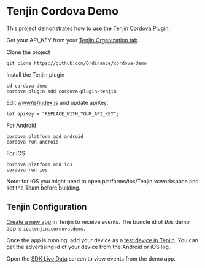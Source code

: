# Tenjin Cordova Demo

This project demonstrates how to use the [Tenjin Cordova Plugin](https://github.com/Ordinance/cordova-sdk).

Get your API_KEY from your [Tenjin Organization tab](https://www.tenjin.io/dashboard/organizations).

Clone the project

    git clone https://github.com/Ordinance/cordova-demo

Install the Tenjin plugin

    cd cordova-demo
    cordova plugin add cordova-plugin-tenjin

Edit [www/js/index.js](www/js/index.js) and update apiKey.

    let apiKey = "REPLACE_WITH_YOUR_API_KEY";

For Android

    cordova platform add android
    cordova run android

For iOS

    cordova platform add ios
    cordova run ios

Note: for iOS you might need to open platforms/ios/Tenjin.xcworkspace and set the Team before building.

## Tenjin Configuration

[Create a new app](https://www.tenjin.io/dashboard/apps/new) in Tenjin to receive events. The bundle id of *this* demo app is `io.tenjin.cordova.demo`.

Once the app is running, add your device as a [test device in Tenjin](https://www.tenjin.io/dashboard/debug_app_users). You can get the advertising id of your device from the Android or iOS log. 

Open the [SDK Live Data](https://www.tenjin.io/dashboard/sdk_diagnostics) screen to view events from the demo app.